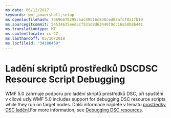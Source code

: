 ```yaml
---
ms.date: 06/12/2017
keywords: wmf,powershell,setup
ms.openlocfilehash: 76696678295c5ac49516c830ced87afcf0a1fb10
ms.sourcegitcommit: 54534635eedacf531d8d6344019dc16a50b8b441
ms.translationtype: MT
ms.contentlocale: cs-CZ
ms.lasthandoff: 05/16/2018
ms.locfileid: "34188459"
---
```

# <a name="dsc-resource-script-debugging"></a><span data-ttu-id="e2692-102">Ladění skriptů prostředků DSC</span><span class="sxs-lookup"><span data-stu-id="e2692-102">DSC Resource Script Debugging</span></span>

<span data-ttu-id="e2692-103">WMF 5.0 zahrnuje podporu pro ladění skriptů prostředků DSC, při spuštění v cílové uzly.</span><span class="sxs-lookup"><span data-stu-id="e2692-103">WMF 5.0 includes support for debugging DSC resource scripts while they run on target nodes.</span></span>
<span data-ttu-id="e2692-104">Další informace najdete v tématu [prostředky DSC ladění](https://msdn.microsoft.com/powershell/dsc/debugresource).</span><span class="sxs-lookup"><span data-stu-id="e2692-104">For more information, see [Debugging DSC resources](https://msdn.microsoft.com/powershell/dsc/debugresource).</span></span>

